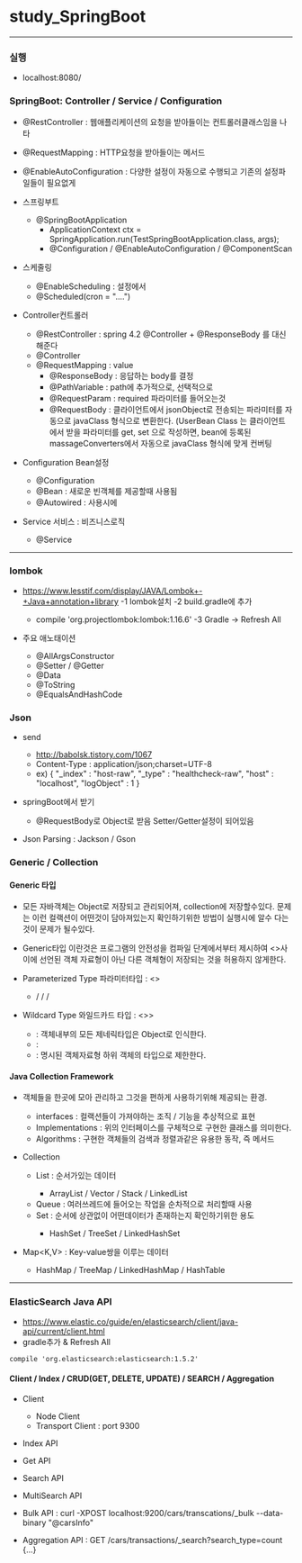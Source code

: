 # study_SpringBoot

---

### 실행 
- localhost:8080/

### SpringBoot: Controller / Service / Configuration
- @RestController : 웹애플리케이션의 요청을 받아들이는 컨트롤러클래스임을 나타
- @RequestMapping : HTTP요청을 받아들이는 메서드
- @EnableAutoConfiguration : 다양한 설정이 자동으로 수행되고 기존의 설정파일들이 필요없게

- 스프링부트 
	- @SpringBootApplication
		- ApplicationContext ctx = SpringApplication.run(TestSpringBootApplication.class, args);
		- @Configuration / @EnableAutoConfiguration / @ComponentScan 

- 스케줄링
	- @EnableScheduling : 설정에서 
	- @Scheduled(cron = "....")
	
- Controller컨트롤러	
	- @RestController : spring 4.2  @Controller + @ResponseBody 를 대신해준다 
	- @Controller
	- @RequestMapping : value
		- @ResponseBody : 응답하는 body를 결정 
		- @PathVariable : path에 추가적으로, 선택적으로 
		- @RequestParam : required 파라미터를 들어오는것  
		- @RequestBody : 클라이언트에서 jsonObject로 전송되는 파라미터를 자동으로 javaClass 형식으로 변환한다. (UserBean Class 는 클라이언트에서 받을 파라미터를 get, set 으로 작성하면, bean에 등록된 massageConverters에서 자동으로 javaClass 형식에 맞게 컨버팅
	
- Configuration Bean설정 
	- @Configuration
	- @Bean : 새로운 빈객체를 제공할때 사용됨 
	- @Autowired : 사용시에 

- Service 서비스 : 비즈니스로직
	- @Service

---

### lombok 
- https://www.lesstif.com/display/JAVA/Lombok+-+Java+annotation+library
-1 lombok설치
-2 build.gradle에 추가
	- compile 'org.projectlombok:lombok:1.16.6'
-3 Gradle -> Refresh All

- 주요 애노태이션
	- @AllArgsConstructor
	- @Setter / @Getter
	- @Data
	- @ToString
	- @EqualsAndHashCode
	
	
### Json
- send 
	- http://babolsk.tistory.com/1067
	- Content-Type : application/json;charset=UTF-8
	- ex) { "_index" : "host-raw", "_type" : "healthcheck-raw", "host" : "localhost", "logObject" : 1 }
	
- springBoot에서 받기 
	- @RequestBody로 Object로 받음 Setter/Getter설정이 되어있음

- Json Parsing : Jackson / Gson
	

### Generic / Collection
#### Generic 타입 
- 모든 자바객체는 Object로 저장되고 관리되어져, collection에 저장할수있다. 문제는 이런 컬랙션이 어떤것이 담아져있는지 확인하기위한 방법이 실행시에 알수 다는 것이 문제가 될수있다.
- Generic타입 이란것은 프로그램의 안전성을 컴파일 단계에서부터 제시하여 <>사이에 선언된 객체 자료형이 아닌 다른 객체형이 저장되는 것을 허용하지 않게한다.

- Parameterized Type 파라미터타입 : <>
	- <T> / <E> / <K> / <V>
- Wildcard Type 와일드카드 타입 : <>>
	- <?> : 객체내부의 모든 제네릭타입은 Object로 인식한다.
	- <? super 객체자료형> : 
	- <? extends 객체자료형> : 명시된 객체자료형 하위 객체의 타입으로 제한한다.

#### Java Collection Framework
- 객체들을 한곳에 모아 관리하고 그것을 편하게 사용하기위해 제공되는 환경.
	- interfaces : 컬랙션들이 가져야하는 조직 / 기능을 추상적으로 표현
	- Implementations : 위의 인터페이스를 구체적으로 구현한 클래스를 의미한다. 
	- Algorithms : 구현한 객체들의 검색과 정렬과같은 유용한 동작, 즉 메서드 
	
- Collection<E>
	- List<E> : 순서가있는 데이터
		- ArrayList / Vector / Stack / LinkedList
	- Queue<E> : 여러쓰레드에 들어오는 작업을 순차적으로 처리할때 사용 
	- Set<E> : 순서에 상관없이 어떤데이터가 존재하는지 확인하기위한 용도
		- HashSet / TreeSet / LinkedHashSet
- Map<K,V> : Key-value쌍을 이루는 데이터
	- HashMap / TreeMap / LinkedHashMap / HashTable

---

### ElasticSearch Java API
- https://www.elastic.co/guide/en/elasticsearch/client/java-api/current/client.html
- gradle추가 & Refresh All
```
compile 'org.elasticsearch:elasticsearch:1.5.2'
```

#### Client / Index / CRUD(GET, DELETE, UPDATE) / SEARCH / Aggregation
- Client
	- Node Client
	- Transport Client : port 9300
	
- Index API
- Get API
- Search API
- MultiSearch API
- Bulk API : curl -XPOST localhost:9200/cars/transcations/_bulk --data-binary "@carsInfo"
- Aggregation API : GET /cars/transactions/_search?search_type=count {...}








